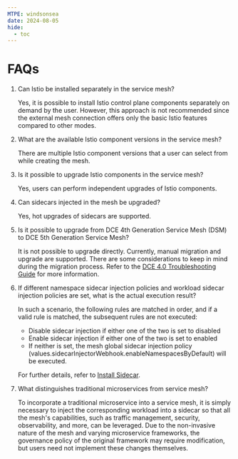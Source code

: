 ```yaml
---
MTPE: windsonsea
date: 2024-08-05
hide:
  - toc
---
```


# FAQs

1. Can Istio be installed separately in the service mesh?

    Yes, it is possible to install Istio control plane components separately on demand by the user. However,
    this approach is not recommended since the external mesh connection offers only the basic Istio
    features compared to other modes.

1. What are the available Istio component versions in the service mesh?

    There are multiple Istio component versions that a user can select from while creating the mesh.

1. Is it possible to upgrade Istio components in the service mesh?

    Yes, users can perform independent upgrades of Istio components.

1. Can sidecars injected in the mesh be upgraded?

    Yes, hot upgrades of sidecars are supported.

1. Is it possible to upgrade from DCE 4th Generation Service Mesh (DSM) to DCE 5th Generation Service Mesh?

    It is not possible to upgrade directly. Currently, manual migration and upgrade are supported.
    There are some considerations to keep in mind during the migration process. Refer to the
    [DCE 4.0 Troubleshooting Guide](../troubleshoot/dce4.0-issues.md) for more information.

1. If different namespace sidecar injection policies and workload sidecar injection policies are set,
   what is the actual execution result?

    In such a scenario, the following rules are matched in order, and if a valid rule is matched, the subsequent rules are not executed:

    - Disable sidecar injection if either one of the two is set to disabled
    - Enable sidecar injection if either one of the two is set to enabled
    - If neither is set, the mesh global sidecar injection policy (values.sidecarInjectorWebhook.enableNamespacesByDefault) will be executed.

    For further details, refer to [Install Sidecar](https://istio.io/latest/docs/setup/additional-setup/sidecar-injection/).

1. What distinguishes traditional microservices from service mesh?

    To incorporate a traditional microservice into a service mesh, it is simply necessary to inject the corresponding workload into a sidecar so that all the mesh's capabilities, such as traffic management, security, observability, and more, can be leveraged. Due to the non-invasive nature of the mesh and varying microservice frameworks, the governance policy of the original framework may require modification, but users need not implement these changes themselves.
